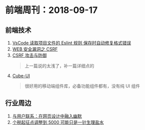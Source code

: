 # 前端周刊：2018-09-17

## 前端技术

1. [VsCode 读取项目文件的 Eslint 规则 保存时自动修复格式错误](https://juejin.im/post/5b9dee8ff265da0afe62d1dd)
2. [WEB 安全漏洞之 CSRF](https://imnerd.org/web-security-vulnerability-csrf.html)
3. [CSRF 攻击与防御](https://blog.csdn.net/stpeace/article/details/53512283)
   > 上一篇说的太浅了，补一篇详细点的
4. [Cube-UI](https://didi.github.io/cube-ui/#/zh-CN/docs/quick-start)
   > 很好用的移动端组件库，必备功能组件都有，没有纯 UI 组件

## 行业周边

1. [与用户联系：在网页设计中融入幽默](https://knownsec-fed.com/2018-09-19-yi-yu-yong-hu-lian-xi-zai-wang-ye-she-ji-zhong-rong-ru-you-mo/)
2. [个税起征点调整到 5000 可能只是一针生理盐水](https://liudanking.com/beautiful-life/%E4%B8%AA%E7%A8%8E%E8%B5%B7%E5%BE%81%E7%82%B9%E8%B0%83%E6%95%B4%E5%88%B05000%E5%8F%AF%E8%83%BD%E5%8F%AA%E6%98%AF%E4%B8%80%E9%92%88%E7%94%9F%E7%90%86%E7%9B%90%E6%B0%B4/)
